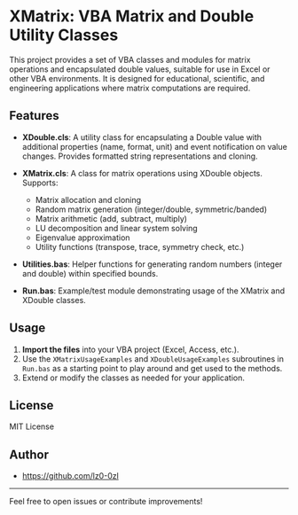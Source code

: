 # XMatrix: VBA Matrix and Double Utility Classes

This project provides a set of VBA classes and modules for matrix operations and encapsulated double values, suitable for use in Excel or other VBA environments. It is designed for educational, scientific, and engineering applications where matrix computations are required.

## Features

- **XDouble.cls**: A utility class for encapsulating a Double value with additional properties (name, format, unit) and event notification on value changes. Provides formatted string representations and cloning.

- **XMatrix.cls**: A class for matrix operations using XDouble objects. Supports:
  - Matrix allocation and cloning
  - Random matrix generation (integer/double, symmetric/banded)
  - Matrix arithmetic (add, subtract, multiply)
  - LU decomposition and linear system solving
  - Eigenvalue approximation
  - Utility functions (transpose, trace, symmetry check, etc.)

- **Utilities.bas**: Helper functions for generating random numbers (integer and double) within specified bounds.

- **Run.bas**: Example/test module demonstrating usage of the XMatrix and XDouble classes.

## Usage

1. **Import the files** into your VBA project (Excel, Access, etc.).
2. Use the `XMatrixUsageExamples` and `XDoubleUsageExamples` subroutines in `Run.bas` as a starting point to play around and get used to the methods.
3. Extend or modify the classes as needed for your application.

## License
MIT License

## Author
- https://github.com/lz0-0zl

---
Feel free to open issues or contribute improvements!